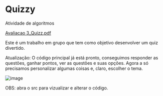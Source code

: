 # Quizzy
Atividade de algoritmos

[Avaliacao 3_Quizz.pdf](https://github.com/user-attachments/files/17604702/Avaliacao.3_Quizz.pdf)

Este é um trabalho em grupo que tem como objetivo desenvolver um quiz divertido.

Atualização: O código principal já está pronto, conseguimos responder as questões, ganhar pontos, ver as questões e suas opções. Agora a só precisamos personalizar algumas coisas e, claro, escolher o tema.

![image](https://github.com/user-attachments/assets/05ce28fd-0df7-4099-a46e-cef9637cb9f4)


OBS: abra o src para vizualizar e alterar o código.
